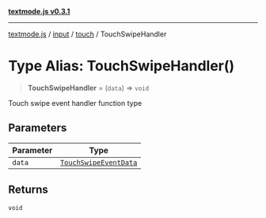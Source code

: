 [**textmode.js v0.3.1**](../../../../../../README.md)

***

[textmode.js](../../../../../../README.md) / [input](../../../README.md) / [touch](../README.md) / TouchSwipeHandler

# Type Alias: TouchSwipeHandler()

> **TouchSwipeHandler** = (`data`) => `void`

Touch swipe event handler function type

## Parameters

| Parameter | Type |
| ------ | ------ |
| `data` | [`TouchSwipeEventData`](../interfaces/TouchSwipeEventData.md) |

## Returns

`void`

